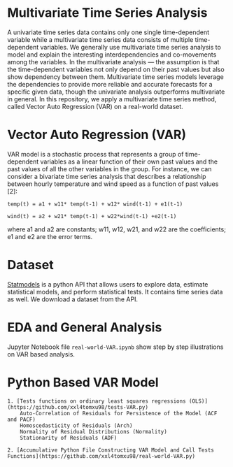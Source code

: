 # Multivariate Time Series Analysis

A univariate time series data contains only one single time-dependent variable while a multivariate time series data consists of multiple time-dependent variables. We generally use multivariate time series analysis to model and explain the interesting interdependencies and co-movements among the variables. In the multivariate analysis — the assumption is that the time-dependent variables not only depend on their past values but also show dependency between them. Multivariate time series models leverage the dependencies to provide more reliable and accurate forecasts for a specific given data, though the univariate analysis outperforms multivariate in general. In this repository, we apply a multivariate time series method, called Vector Auto Regression (VAR) on a real-world dataset.

# Vector Auto Regression (VAR)

VAR model is a stochastic process that represents a group of time-dependent variables as a linear function of their own past values and the past values of all the other variables in the group.
For instance, we can consider a bivariate time series analysis that describes a relationship between hourly temperature and wind speed as a function of past values [2]:

    temp(t) = a1 + w11* temp(t-1) + w12* wind(t-1) + e1(t-1)

    wind(t) = a2 + w21* temp(t-1) + w22*wind(t-1) +e2(t-1)
    
where a1 and a2 are constants; w11, w12, w21, and w22 are the coefficients; e1 and e2 are the error terms.

# Dataset

[Statmodels](https://www.statsmodels.org/stable/index.html) is a python API that allows users to explore data, estimate statistical models, and perform statistical tests. It contains time series data as well. We download a dataset from the API.

# EDA and General Analysis 

Jupyter Notebook file `real-world-VAR.ipynb` show step by step illustrations on VAR based analysis.

# Python Based VAR Model
    1. [Tests functions on ordinary least squares regressions (OLS)](https://github.com/xxl4tomxu98/tests-VAR.py)
        Auto-Correlation of Residuals for Persistence of the Model (ACF and PACF)
        Homoscedasticity of Residuals (Arch)
        Normality of Residual Distributions (Normality)
        Stationarity of Residuals (ADF)
    
    2. [Accumulative Python File Constructing VAR Model and Call Tests Functions](https://github.com/xxl4tomxu98/real-world-VAR.py)
